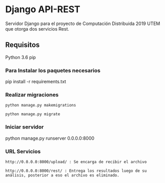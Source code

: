 # Django API-REST
Servidor Django para el proyecto de Computación Distribuida 2019 UTEM que otorga dos servicios Rest.

## Requisitos

Python 3.6
pip

### Para Instalar los paquetes necesarios

pip install -r requirements.txt

### Realizar migraciones

	python manage.py makemigrations

	python manage.py migrate

### Iniciar servidor

python manage.py runserver 0.0.0.0:8000

### URL Servicios

	http://0.0.0.0:8000/upload/ : Se encarga de recibir el archivo 

	http://0.0.0.0:8000/rest/ : Entrega los resultados luego de su análisis, posterior a eso el archivo es eliminado.
